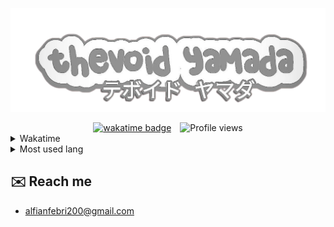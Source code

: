<p align="center">
  <a href="https://new-nuxt-blog.vercel.app/about">
    <img alt="title" src="/IMG-20250105-WA0075-ai-brush-removebg-tqmupmz5.png" />
  </a>
</p>

<div align="center">
  <span style="display: inline-block; margin-right: 10px;">
    <a href="https://wakatime.com/@b949dc40-f954-48a5-bd71-7a429c28eaa7">
      <img src="https://wakatime.com/badge/user/b949dc40-f954-48a5-bd71-7a429c28eaa7.svg" alt="wakatime badge">
    </a>
  </span>
  <span style="display: inline-block;">
    <img src="https://komarev.com/ghpvc/?username=crashxhack777&label=Profile%20views&color=0e75b6&style=flat" alt="Profile views">
  </span>
</div>


<details>
  <summary>Wakatime</summary>
 
  [![wakatime](https://github-readme-stats.vercel.app/api/wakatime?username=crashxhack777&layout=compact&theme=holi)](https://wakatime.com/@crashxhack777)

</details>

<details>
  <summary>Most used lang</summary>
  
![](https://github-readme-stats.vercel.app/api/top-langs/?username=crashxhack777&layout=donut&theme=holi)
</details>

## ✉️ Reach me
- [alfianfebri200@gmail.com](mailto:alfianfebri200@gmail.com)

